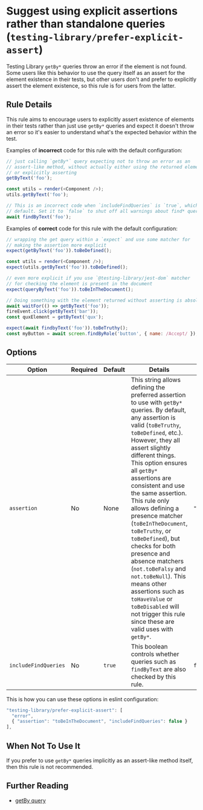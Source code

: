 # Suggest using explicit assertions rather than standalone queries (`testing-library/prefer-explicit-assert`)

<!-- end auto-generated rule header -->

Testing Library `getBy*` queries throw an error if the element is not
found. Some users like this behavior to use the query itself as an
assert for the element existence in their tests, but other users don't
and prefer to explicitly assert the element existence, so this rule is
for users from the latter.

## Rule Details

This rule aims to encourage users to explicitly assert existence of
elements in their tests rather than just use `getBy*` queries and expect
it doesn't throw an error so it's easier to understand what's the
expected behavior within the test.

Examples of **incorrect** code for this rule with the default configuration:

```js
// just calling `getBy*` query expecting not to throw an error as an
// assert-like method, without actually either using the returned element
// or explicitly asserting
getByText('foo');

const utils = render(<Component />);
utils.getByText('foo');

// This is an incorrect code when `includeFindQueries` is `true`, which is the
// default. Set it to `false` to shut off all warnings about find* queries.
await findByText('foo');
```

Examples of **correct** code for this rule with the default configuration:

```js
// wrapping the get query within a `expect` and use some matcher for
// making the assertion more explicit
expect(getByText('foo')).toBeDefined();

const utils = render(<Component />);
expect(utils.getByText('foo')).toBeDefined();

// even more explicit if you use `@testing-library/jest-dom` matcher
// for checking the element is present in the document
expect(queryByText('foo')).toBeInTheDocument();

// Doing something with the element returned without asserting is absolutely fine
await waitFor(() => getByText('foo'));
fireEvent.click(getByText('bar'));
const quxElement = getByText('qux');

expect(await findbyText('foo')).toBeTruthy();
const myButton = await screen.findByRole('button', { name: /Accept/ });
```

## Options

| Option               | Required | Default | Details                                                                                                                                                                                                                                                                                                                                                                                                                                                                                                                                                                                                                                        | Example               |
| -------------------- | -------- | ------- | ---------------------------------------------------------------------------------------------------------------------------------------------------------------------------------------------------------------------------------------------------------------------------------------------------------------------------------------------------------------------------------------------------------------------------------------------------------------------------------------------------------------------------------------------------------------------------------------------------------------------------------------------- | --------------------- |
| `assertion`          | No       | None    | This string allows defining the preferred assertion to use with `getBy*` queries. By default, any assertion is valid (`toBeTruthy`, `toBeDefined`, etc.). However, they all assert slightly different things. This option ensures all `getBy*` assertions are consistent and use the same assertion. This rule only allows defining a presence matcher (`toBeInTheDocument`, `toBeTruthy`, or `toBeDefined`), but checks for both presence and absence matchers (`not.toBeFalsy` and `not.toBeNull`). This means other assertions such as `toHaveValue` or `toBeDisabled` will not trigger this rule since these are valid uses with `getBy*`. | `"toBeInTheDocument"` |
| `includeFindQueries` | No       | `true`  | This boolean controls whether queries such as `findByText` are also checked by this rule.                                                                                                                                                                                                                                                                                                                                                                                                                                                                                                                                                      | `false`               |

This is how you can use these options in eslint configuration:

```js
"testing-library/prefer-explicit-assert": [
  "error",
  { "assertion": "toBeInTheDocument", "includeFindQueries": false }
],
```

## When Not To Use It

If you prefer to use `getBy*` queries implicitly as an assert-like method itself, then this rule is not recommended.

## Further Reading

- [getBy query](https://testing-library.com/docs/dom-testing-library/api-queries#getby)
